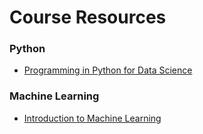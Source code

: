 # Course Resources

### Python

* [Programming in Python for Data Science](https://prog-learn.mds.ubc.ca/)

### Machine Learning

* [Introduction to Machine Learning](https://ml-learn.mds.ubc.ca/)



